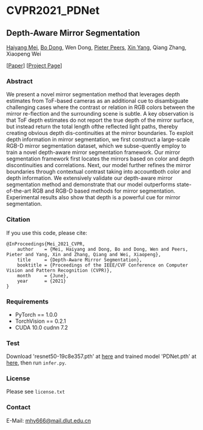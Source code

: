 # CVPR2021_PDNet

## Depth-Aware Mirror Segmentation
[Haiyang Mei](https://mhaiyang.github.io/), [Bo Dong](https://dongshuhao.github.io/), Wen Dong, [Pieter Peers](http://www.cs.wm.edu/~ppeers/), [Xin Yang](https://xinyangdut.github.io/), Qiang Zhang, Xiaopeng Wei

[[Paper](https://openaccess.thecvf.com/content/CVPR2021/papers/Mei_Depth-Aware_Mirror_Segmentation_CVPR_2021_paper.pdf)] [[Project Page](https://mhaiyang.github.io/CVPR2021_PDNet/index.html)]

### Abstract
We present a novel mirror segmentation method that leverages depth estimates from ToF-based cameras as an additional cue to disambiguate challenging cases where the contrast or relation in RGB colors between the mirror re-flection and the surrounding scene is subtle. A key observation is that ToF depth estimates do not report the true depth of the mirror surface, but instead return the total length ofthe reflected light paths, thereby creating obvious depth dis-continuities at the mirror boundaries. To exploit depth information in mirror segmentation, we first construct a large-scale RGB-D mirror segmentation dataset, which we subse-quently employ to train a novel depth-aware mirror segmentation framework. Our mirror segmentation framework first locates the mirrors based on color and depth discontinuities and correlations. Next, our model further refines the mirror boundaries through contextual contrast taking into accountboth color and depth information. We extensively validate our depth-aware mirror segmentation method and demonstrate that our model outperforms state-of-the-art RGB and RGB-D based methods for mirror segmentation. Experimental results also show that depth is a powerful cue for mirror segmentation.

### Citation
If you use this code, please cite:

```
@InProceedings{Mei_2021_CVPR,
    author    = {Mei, Haiyang and Dong, Bo and Dong, Wen and Peers, Pieter and Yang, Xin and Zhang, Qiang and Wei, Xiaopeng},
    title     = {Depth-Aware Mirror Segmentation},
    booktitle = {Proceedings of the IEEE/CVF Conference on Computer Vision and Pattern Recognition (CVPR)},
    month     = {June},
    year      = {2021}
}
```

### Requirements
* PyTorch == 1.0.0
* TorchVision == 0.2.1
* CUDA 10.0  cudnn 7.2

### Test
Download 'resnet50-19c8e357.pth' at [here](https://download.pytorch.org/models/resnet50-19c8e357.pth) and trained model 'PDNet.pth' at [here](https://mhaiyang.github.io/CVPR2021_PDNet/index.html), then run `infer.py`.

### License
Please see `license.txt`

### Contact
E-Mail: mhy666@mail.dlut.edu.cn